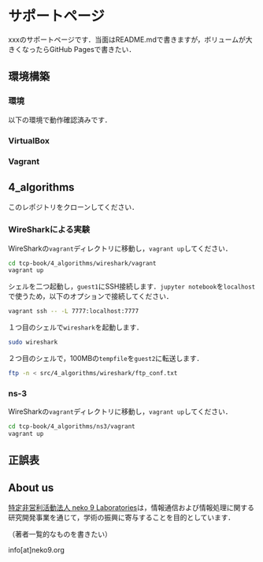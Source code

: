 # サポートページ

xxxのサポートページです．当面はREADME.mdで書きますが，ボリュームが大きくなったらGitHub Pagesで書きたい．

## 環境構築

### 環境

以下の環境で動作確認済みです．

### VirtualBox

### Vagrant

## 4_algorithms

このレポジトリをクローンしてください．

### WireSharkによる実験

WireSharkの`vagrant`ディレクトリに移動し，`vagrant up`してください．

```bash
cd tcp-book/4_algorithms/wireshark/vagrant
vagrant up
```

シェルを二つ起動し，`guest1`にSSH接続します．`jupyter notebook`を`localhost`で使うため，以下のオプションで接続してください．

```bash
vagrant ssh -- -L 7777:localhost:7777
```

１つ目のシェルで`wireshark`を起動します．

```bash
sudo wireshark
```

２つ目のシェルで，100MBの`tempfile`を`guest2`に転送します．

```bash
ftp -n < src/4_algorithms/wireshark/ftp_conf.txt
```

### ns-3

WireSharkの`vagrant`ディレクトリに移動し，`vagrant up`してください．

```bash
cd tcp-book/4_algorithms/ns3/vagrant
vagrant up
```

## 正誤表

## About us

[特定非営利活動法人 neko 9 Laboratories](https://www.neko9.org/)は，情報通信および情報処理に関する研究開発事業を通じて，学術の振興に寄与することを目的としています．

（著者一覧的なものを書きたい）

info[at]neko9.org
